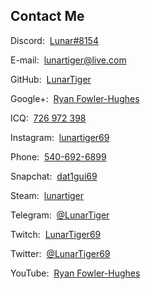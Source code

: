 <h2 id="contact">Contact Me</h2>
<p id="discord">Discord:&nbsp;&nbsp;<a href="https://discordapp.com/users/206291426932293634" target="_blank">Lunar#8154</a></p>
<p id="email">E-mail:&nbsp;&nbsp;<a href="mailto:lunartiger@live.com" target="_top">lunartiger@live.com</a></p>
<!--<p><a href="https://www.facebook.com/lunartiger" target="_blank">Facebook</a></p>-->
<p id="github">GitHub:&nbsp;&nbsp;<a href="https://github.com/LunarTiger" target="_blank">LunarTiger</a></p>
<p id="google">Google+:&nbsp;&nbsp;<a href="https://plus.google.com/+RyanFowlerHughes" target="_blank">Ryan Fowler-Hughes</a></p>
<p id="icq">ICQ:&nbsp;&nbsp;<a href="https://icq.com/people/726972398" target="_blank">726 972 398</a></p>
<p id="instagram">Instagram:&nbsp;&nbsp;<a href="https://www.instagram.com/lunartiger69/" target="_blank">lunartiger69</a></p>
<p id="phone">Phone:&nbsp;&nbsp;<a href="tel:+15406926899">540-692-6899</a></p>
<!--<p id="sl">Second Life:&nbsp;&nbsp;<a href="https://my.secondlife.com/lunar.leifstrom" target="_blank">Lunar Leifstrom</a></p>-->
<p id="snapchat">Snapchat:&nbsp;&nbsp;<a href="https://www.snapchat.com/add/dat1gui69" target="_blank">dat1gui69</a></p>
<p id="steam">Steam:&nbsp;&nbsp;<a href="http://steamcommunity.com/id/lunartiger" target="_blank">lunartiger</a></p>
<p id="telegram">Telegram:&nbsp;&nbsp;<a href="https://t.me/LunarTiger" target="_blank">@LunarTiger</a></p>
<p id="twitch">Twitch:&nbsp;&nbsp;<a href="https://www.twitch.tv/lunartiger69" target="_blank">LunarTiger69</a></p>
<p id="twitter">Twitter:&nbsp;&nbsp;<a href="https://twitter.com/LunarTiger69" target="_blank">@LunarTiger69</a></p>
<p id="youtube">YouTube:&nbsp;&nbsp;<a href="https://www.youtube.com/user/69lunartiger" target="_blank">Ryan Fowler-Hughes</a></p>